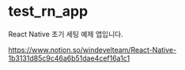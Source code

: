 # test_rn_app
React Native 초기 세팅 예제 앱입니다.

https://www.notion.so/windevelteam/React-Native-1b3131d85c9c46a6b51dae4cef16a1c1
